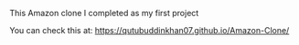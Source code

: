This Amazon clone I completed as my first project

You can check this at: https://qutubuddinkhan07.github.io/Amazon-Clone/
